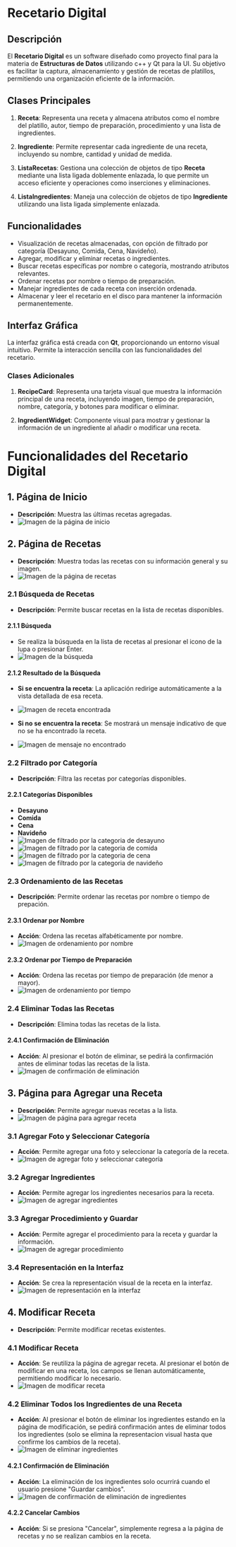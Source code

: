 # Recetario Digital

## Descripción
El **Recetario Digital** es un software diseñado como proyecto final para la materia de **Estructuras de Datos** utilizando c++ y Qt para la UI. Su objetivo es facilitar la captura, almacenamiento y gestión de recetas de platillos, permitiendo una organización eficiente de la información.

## Clases Principales
1. **Receta**: Representa una receta y almacena atributos como el nombre del platillo, autor, tiempo de preparación, procedimiento y una lista de ingredientes.
   
2. **Ingrediente**: Permite representar cada ingrediente de una receta, incluyendo su nombre, cantidad y unidad de medida.
   
3. **ListaRecetas**: Gestiona una colección de objetos de tipo **Receta** mediante una lista ligada doblemente enlazada, lo que permite un acceso eficiente y operaciones como inserciones y eliminaciones.
   
4. **ListaIngredientes**: Maneja una colección de objetos de tipo **Ingrediente** utilizando una lista ligada simplemente enlazada.

## Funcionalidades
- Visualización de recetas almacenadas, con opción de filtrado por categoría (Desayuno, Comida, Cena, Navideño).
- Agregar, modificar y eliminar recetas o ingredientes.
- Buscar recetas específicas por nombre o categoría, mostrando atributos relevantes.
- Ordenar recetas por nombre o tiempo de preparación.
- Manejar ingredientes de cada receta con inserción ordenada.
- Almacenar y leer el recetario en el disco para mantener la información permanentemente.

## Interfaz Gráfica
La interfaz gráfica está creada con **Qt**, proporcionando un entorno visual intuitivo. Permite la interacción sencilla con las funcionalidades del recetario.

### Clases Adicionales
1. **RecipeCard**: Representa una tarjeta visual que muestra la información principal de una receta, incluyendo imagen, tiempo de preparación, nombre, categoría, y botones para modificar o eliminar.
   
2. **IngredientWidget**: Componente visual para mostrar y gestionar la información de un ingrediente al añadir o modificar una receta.


# Funcionalidades del Recetario Digital

## 1. Página de Inicio
- **Descripción**: Muestra las últimas recetas agregadas.
- ![Imagen de la página de inicio](https://github.com/user-attachments/assets/2b251b07-b30c-4e4d-ae88-90ee7aaaa854)

## 2. Página de Recetas
- **Descripción**: Muestra todas las recetas con su información general y su imagen.
- ![Imagen de la página de recetas](https://drive.google.com/file/d/1n-qlMeqMjOzwjNHjmFFed5Hi5RVc8AUT/view?usp=drive_link)

### 2.1 Búsqueda de Recetas
- **Descripción**: Permite buscar recetas en la lista de recetas disponibles.

#### 2.1.1 Búsqueda
- Se realiza la búsqueda en la lista de recetas al presionar el icono de la lupa o presionar Enter.
- ![Imagen de la búsqueda](https://drive.google.com/file/d/1n-qlMeqMjOzwjNHjmFFed5Hi5RVc8AUT/view?usp=drive_link)

#### 2.1.2 Resultado de la Búsqueda
- **Si se encuentra la receta**: La aplicación redirige automáticamente a la vista detallada de esa receta.
- ![Imagen de receta encontrada](https://drive.google.com/file/d/1WQtYGxgjs7kez5WD5hplGdT-iAIl7cEH/view?usp=drive_link)

- **Si no se encuentra la receta**: Se mostrará un mensaje indicativo de que no se ha encontrado la receta.
- ![Imagen de mensaje no encontrado](https://drive.google.com/file/d/1On9O_g9etTmIn82KKX67opJny1s1bKpk/view?usp=drive_link)

### 2.2 Filtrado por Categoría
- **Descripción**: Filtra las recetas por categorías disponibles.

#### 2.2.1 Categorías Disponibles
- **Desayuno**
- **Comida**
- **Cena**
- **Navideño**
- ![Imagen de filtrado por la categoria de desayuno](https://drive.google.com/file/d/1Uc4A9zEUrzV26Q5Obx7ey-C-skziwBMn/view?usp=drive_link)
- ![Imagen de filtrado por la categoria de comida](https://drive.google.com/file/d/1ogzsM3Fzgm7flAGCpzTD0eqjBNnMjA-x/view?usp=drive_link)
- ![Imagen de filtrado por la categoria de cena](https://drive.google.com/file/d/1hbccGuF9luWV2VoLdqtdqADCIYKJHD5S/view?usp=drive_link)
- ![Imagen de filtrado por la categoria de navideño](https://drive.google.com/file/d/1RfKphFWRMOuUTht8LViyca5a_LhyNa5S/view?usp=drive_link)

### 2.3 Ordenamiento de las Recetas
- **Descripción**: Permite ordenar las recetas por nombre o tiempo de prepación.

#### 2.3.1 Ordenar por Nombre
- **Acción**: Ordena las recetas alfabéticamente por nombre.
- ![Imagen de ordenamiento por nombre](https://drive.google.com/file/d/12UgL2-SC656Kz2QqDjOXZsHgFu_C9DHU/view?usp=drive_link)

#### 2.3.2 Ordenar por Tiempo de Preparación
- **Acción**: Ordena las recetas por tiempo de preparación (de menor a mayor).
- ![Imagen de ordenamiento por tiempo](https://drive.google.com/file/d/1DRyxjBolU1HJ0hRZpU5eKv0QugIwJTAK/view?usp=drive_link)

### 2.4 Eliminar Todas las Recetas
- **Descripción**: Elimina todas las recetas de la lista.

#### 2.4.1 Confirmación de Eliminación
- **Acción**: Al presionar el botón de eliminar, se pedirá la confirmación antes de eliminar todas las recetas de la lista.
- ![Imagen de confirmación de eliminación](https://drive.google.com/file/d/16GKHlBb_A5NSJFbtgYrXjZnAV9jwxWXJ/view?usp=drive_link)

## 3. Página para Agregar una Receta
- **Descripción**: Permite agregar nuevas recetas a la lista.
- ![Imagen de página para agregar receta](https://drive.google.com/file/d/14VaRLLAjIPt0GQ_fv4j2ORxqEkut-Zoi/view?usp=drive_link)

### 3.1 Agregar Foto y Seleccionar Categoría
- **Acción**: Permite agregar una foto y seleccionar la categoría de la receta.
- ![Imagen de agregar foto y seleccionar categoría](https://drive.google.com/file/d/1l3nhhfe_YEpdmIvXKmzgKyTJlutkCgn7/view?usp=drive_link)

### 3.2 Agregar Ingredientes
- **Acción**: Permite agregar los ingredientes necesarios para la receta.
- ![Imagen de agregar ingredientes](https://drive.google.com/file/d/1-eFYbMIt-PXo0kOvhubEgWUHkb7uYpg4/view?usp=drive_link)

### 3.3 Agregar Procedimiento y Guardar
- **Acción**: Permite agregar el procedimiento para la receta y guardar la información.
- ![Imagen de agregar procedimiento](https://drive.google.com/file/d/19jX-lAxoVz_IzCGgdQ0XxcmWF-Mk6pnv/view?usp=drive_link)

### 3.4 Representación en la Interfaz
- **Acción**: Se crea la representación visual de la receta en la interfaz.
- ![Imagen de representación en la interfaz](https://drive.google.com/file/d/1rjQii71oUK5W82vNN1I5DoVuLvGtZkAD/view?usp=drive_link)

## 4. Modificar Receta
- **Descripción**: Permite modificar recetas existentes.

### 4.1 Modificar Receta
- **Acción**: Se reutiliza la página de agregar receta. Al presionar el botón de modificar en una receta, los campos se llenan automáticamente, permitiendo modificar lo necesario.
- ![Imagen de modificar receta](https://drive.google.com/file/d/1G9u9ReaVEemltOzZmnquEdDYlceh02XI/view?usp=drive_link)

### 4.2 Eliminar Todos los Ingredientes de una Receta
- **Acción**: Al presionar el botón de eliminar los ingredientes estando en la página de modificación, se pedirá confirmación antes de eliminar todos los ingredientes (solo se elimina la representacion visual hasta que confirme los cambios de la receta).
- ![Imagen de eliminar ingredientes](https://drive.google.com/file/d/1EBSAFp90oWqMrCz0dS_vYN75nA-dVhmZ/view?usp=drive_link)

#### 4.2.1 Confirmación de Eliminación
- **Acción**: La eliminación de los ingredientes solo ocurrirá cuando el usuario presione "Guardar cambios".
- ![Imagen de confirmación de eliminación de ingredientes](https://drive.google.com/file/d/14ZMiFR8zJzENoER4UYNc_z2_di4oZqMo/view?usp=drive_link)

#### 4.2.2 Cancelar Cambios
- **Acción**: Si se presiona "Cancelar", simplemente regresa a la página de recetas y no se realizan cambios en la receta.



